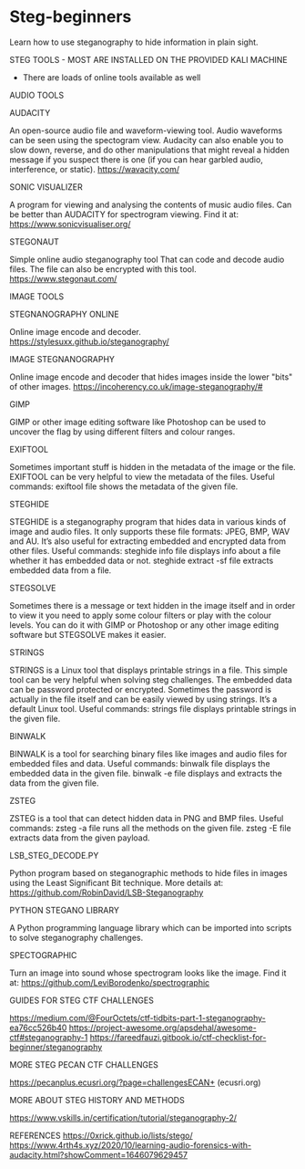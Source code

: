 # Steg-beginners
Learn how to use steganography to hide information in plain sight.


STEG TOOLS - MOST ARE INSTALLED ON THE PROVIDED KALI MACHINE
 - There are loads of online tools available as well


AUDIO TOOLS


AUDACITY

An open-source audio file and waveform-viewing tool. Audio waveforms can be seen using the spectogram view. Audacity can also enable you to slow down, reverse, and do other manipulations that might reveal a hidden message if you suspect there is one (if you can hear garbled audio, interference, or static).
https://wavacity.com/


SONIC VISUALIZER

A program for viewing and analysing the contents of music audio files. Can be better than AUDACITY for spectrogram viewing. 
Find it at: https://www.sonicvisualiser.org/


STEGONAUT

Simple online audio steganography tool That can code and decode audio files. The file can also be encrypted with this tool.
https://www.stegonaut.com/


IMAGE TOOLS

STEGNANOGRAPHY ONLINE

Online image encode and decoder.
https://stylesuxx.github.io/steganography/


IMAGE STEGNANOGRAPHY

Online image encode and decoder that hides images inside the lower "bits" of other images.
https://incoherency.co.uk/image-steganography/#


GIMP

GIMP or other image editing software like Photoshop can be used to uncover the flag by using different filters and colour ranges.


EXIFTOOL

Sometimes important stuff is hidden in the metadata of the image or the file. EXIFTOOL can be very helpful to view the metadata of the files.
Useful commands:
exiftool file shows the metadata of the given file.


STEGHIDE

STEGHIDE is a steganography program that hides data in various kinds of image and audio files. It only supports these file formats: JPEG, BMP, WAV and AU. It’s also useful for extracting embedded and encrypted data from other files.
Useful commands:
steghide info file displays info about a file whether it has embedded data or not.
steghide extract -sf file extracts embedded data from a file.


STEGSOLVE

Sometimes there is a message or text hidden in the image itself and in order to view it you need to apply some colour filters or play with the colour levels. You can do it with GIMP or Photoshop or any other image editing software but STEGSOLVE makes it easier.


STRINGS

STRINGS is a Linux tool that displays printable strings in a file. This simple tool can be very helpful when solving steg challenges. The embedded data can be password protected or encrypted. Sometimes the password is actually in the file itself and can be easily viewed by using strings. It’s a default Linux tool.
Useful commands:
strings file displays printable strings in the given file.


BINWALK

BINWALK is a tool for searching binary files like images and audio files for embedded files and data.
Useful commands:
binwalk file displays the embedded data in the given file.
binwalk -e file displays and extracts the data from the given file.


ZSTEG

ZSTEG is a tool that can detect hidden data in PNG and BMP files.
Useful commands:
zsteg -a file runs all the methods on the given file.
zsteg -E file extracts data from the given payload.


LSB_STEG_DECODE.PY

Python program based on steganographic methods to hide files in images using the Least Significant Bit technique. 
More details at: https://github.com/RobinDavid/LSB-Steganography


PYTHON STEGANO LIBRARY

A Python programming language library which can be imported into scripts to solve steganography challenges.


SPECTOGRAPHIC

Turn an image into sound whose spectrogram looks like the image. 
Find it at: https://github.com/LeviBorodenko/spectrographic


GUIDES FOR STEG CTF CHALLENGES

https://medium.com/@FourOctets/ctf-tidbits-part-1-steganography-ea76cc526b40
https://project-awesome.org/apsdehal/awesome-ctf#steganography-1
https://fareedfauzi.gitbook.io/ctf-checklist-for-beginner/steganography


MORE STEG PECAN CTF CHALLENGES

https://pecanplus.ecusri.org/?page=challengesECAN+ (ecusri.org)


MORE ABOUT STEG HISTORY AND METHODS

https://www.vskills.in/certification/tutorial/steganography-2/


REFERENCES
https://0xrick.github.io/lists/stego/
https://www.4rth4s.xyz/2020/10/learning-audio-forensics-with-audacity.html?showComment=1646079629457
